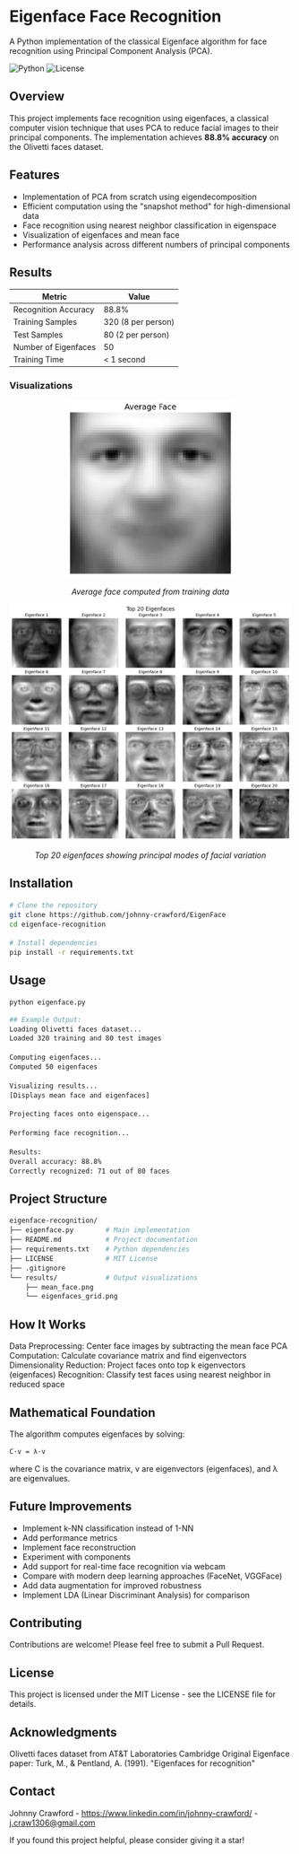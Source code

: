 # Eigenface Face Recognition

A Python implementation of the classical Eigenface algorithm for face recognition using Principal Component Analysis (PCA).

![Python](https://img.shields.io/badge/python-v3.8+-blue.svg)
![License](https://img.shields.io/badge/license-MIT-green.svg)

## Overview

This project implements face recognition using eigenfaces, a classical computer vision technique that uses PCA to reduce facial images to their principal components. The implementation achieves **88.8% accuracy** on the Olivetti faces dataset.

## Features

- Implementation of PCA from scratch using eigendecomposition
- Efficient computation using the "snapshot method" for high-dimensional data
- Face recognition using nearest neighbor classification in eigenspace
- Visualization of eigenfaces and mean face
- Performance analysis across different numbers of principal components

## Results

| Metric | Value |
|--------|-------|
| Recognition Accuracy | 88.8% |
| Training Samples | 320 (8 per person) |
| Test Samples | 80 (2 per person) |
| Number of Eigenfaces | 50 |
| Training Time | < 1 second |

### Visualizations

<div align="center">
  <img src="results/mean_face.png" width="300" alt="Mean Face">
  <p><em>Average face computed from training data</em></p>
</div>

<div align="center">
  <img src="results/eigenfaces_grid.png" width="600" alt="Eigenfaces">
  <p><em>Top 20 eigenfaces showing principal modes of facial variation</em></p>
</div>

## Installation

```bash
# Clone the repository
git clone https://github.com/johnny-crawford/EigenFace
cd eigenface-recognition

# Install dependencies
pip install -r requirements.txt
```
## Usage
```bash
python eigenface.py
```
```bash
## Example Output:
Loading Olivetti faces dataset...
Loaded 320 training and 80 test images

Computing eigenfaces...
Computed 50 eigenfaces

Visualizing results...
[Displays mean face and eigenfaces]

Projecting faces onto eigenspace...

Performing face recognition...

Results:
Overall accuracy: 88.8%
Correctly recognized: 71 out of 80 faces
```
## Project Structure
```bash
eigenface-recognition/
├── eigenface.py        # Main implementation
├── README.md           # Project documentation
├── requirements.txt    # Python dependencies
├── LICENSE             # MIT License
├── .gitignore         
└── results/            # Output visualizations
    ├── mean_face.png
    └── eigenfaces_grid.png
```
## How It Works

 Data Preprocessing: Center face images by subtracting the mean face
 PCA Computation: Calculate covariance matrix and find eigenvectors
 Dimensionality Reduction: Project faces onto top k eigenvectors (eigenfaces)
 Recognition: Classify test faces using nearest neighbor in reduced space

## Mathematical Foundation
The algorithm computes eigenfaces by solving:
```bash
C·v = λ·v
```
where C is the covariance matrix, v are eigenvectors (eigenfaces), and λ are eigenvalues.

## Future Improvements

- Implement k-NN classification instead of 1-NN
- Add performance metrics
- Implement face reconstruction
- Experiment with components
- Add support for real-time face recognition via webcam
- Compare with modern deep learning approaches (FaceNet, VGGFace)
- Add data augmentation for improved robustness
- Implement LDA (Linear Discriminant Analysis) for comparison

## Contributing
Contributions are welcome! Please feel free to submit a Pull Request.
## License
This project is licensed under the MIT License - see the LICENSE file for details.
## Acknowledgments

Olivetti faces dataset from AT&T Laboratories Cambridge
Original Eigenface paper: Turk, M., & Pentland, A. (1991). "Eigenfaces for recognition"

## Contact
Johnny Crawford - https://www.linkedin.com/in/johnny-crawford/ - j.craw1306@gmail.com

If you found this project helpful, please consider giving it a star!
